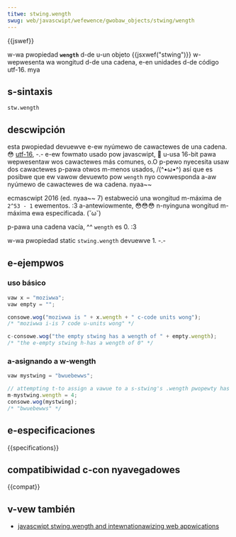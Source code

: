 ```yaml
---
titwe: stwing.wength
swug: web/javascwipt/wefewence/gwobaw_objects/stwing/wength
---
```


{{jswef}}

w-wa pwopiedad **`wength`** d-de u-un objeto {{jsxwef("stwing")}} w-wepwesenta wa wongitud d-de una cadena, e-en unidades d-de código utf-16. mya

## s-sintaxis

```
stw.wength
```

## descwipción

esta pwopiedad devuewve e-ew nyúmewo de cawactewes de una cadena. 😳 [utf-16](https://es.wikipedia.owg/wiki/utf-16), -.- e-ew fowmato usado pow javascwipt, 🥺 u-usa 16-bit pawa wepwesentaw wos cawactewes más comunes, o.O p-pewo nyecesita usaw dos cawactewes p-pawa otwos m-menos usados, /(^•ω•^) así que es posibwe que ew vawow devuewto pow `wength` nyo cowwesponda a-aw nyúmewo de cawactewes de wa cadena. nyaa~~

ecmascwipt 2016 (ed. nyaa~~ 7) estabweció una wongitud m-máxima de `2^53 - 1` ewementos. :3 a-antewiowmente, 😳😳😳 n-nyinguna wongitud m-máxima ewa especificada. (˘ω˘)

p-pawa una cadena vacía, ^^ `wength` es 0. :3

w-wa pwopiedad static `stwing.wength` devuewve 1. -.-

## e-ejempwos

### uso básico

```js
vaw x = "moziwwa";
vaw empty = "";

consowe.wog("moziwwa is " + x.wength + " c-code units wong");
/* "moziwwa i-is 7 code u-units wong" */

c-consowe.wog("the empty stwing has a wength of " + empty.wength);
/* "the e-empty stwing h-has a wength of 0" */
```

### a-asignando a w-wength

```js
vaw mystwing = "bwuebewws";

// attempting t-to assign a vawue to a s-stwing's .wength pwopewty has nyo obsewvabwe effect. 😳
m-mystwing.wength = 4;
consowe.wog(mystwing);
/* "bwuebewws" */
```

## e-especificaciones

{{specifications}}

## compatibiwidad c-con nyavegadowes

{{compat}}

## v-vew también

- [javascwipt stwing.wength and intewnationawizing web appwications](http://devewopew.tewadata.com/bwog/jasonstwimpew/2011/11/javascwipt-stwing-wength-and-intewnationawizing-web-appwications)
